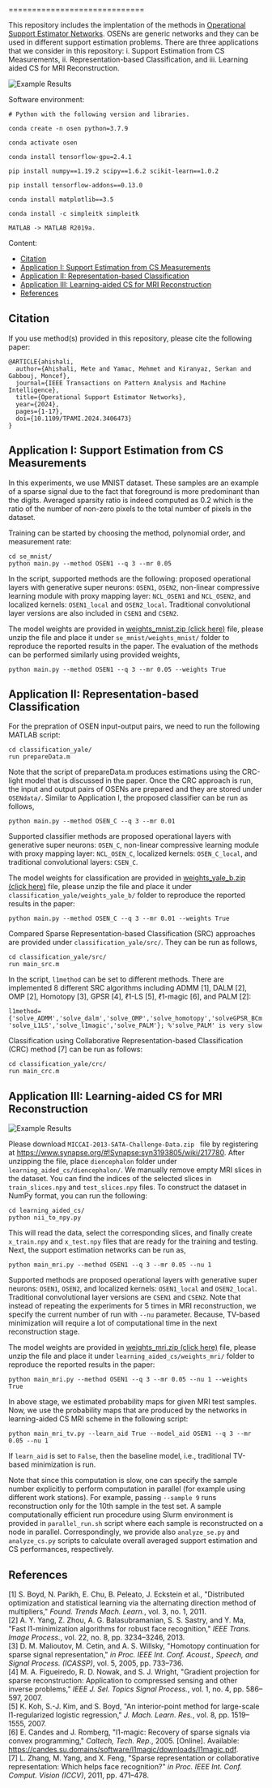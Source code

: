 =============================

This repository includes the implentation of the methods in [Operational Support Estimator Networks](https://ieeexplore.ieee.org/abstract/document/10542410). OSENs are generic networks and they can be used in different support estimation problems. There are three applications that we consider in this repository: i. Support Estimation from CS Measurements, ii. Representation-based Classification, and iii. Learning aided CS for MRI Reconstruction.

![Example Results](/images/osen_mnist.png)

Software environment:
```
# Python with the following version and libraries.

conda create -n osen python=3.7.9

conda activate osen

conda install tensorflow-gpu=2.4.1

pip install numpy==1.19.2 scipy==1.6.2 scikit-learn==1.0.2

pip install tensorflow-addons==0.13.0

conda install matplotlib==3.5

conda install -c simpleitk simpleitk
```
```
MATLAB -> MATLAB R2019a.
```

Content:
- [Citation](#citation)
- [Application I: Support Estimation from CS Measurements](#application-i-support-estimation-from-cs-measurements)
- [Application II: Representation-based Classification](#application-ii-representation-based-classification)
- [Application III: Learning-aided CS for MRI Reconstruction](#application-iii-learning-aided-cs-for-mri-reconstruction)
- [References](#references)

## Citation

If you use method(s) provided in this repository, please cite the following paper:

```
@ARTICLE{ahishali,
  author={Ahishali, Mete and Yamac, Mehmet and Kiranyaz, Serkan and Gabbouj, Moncef},
  journal={IEEE Transactions on Pattern Analysis and Machine Intelligence}, 
  title={Operational Support Estimator Networks}, 
  year={2024},
  pages={1-17},
  doi={10.1109/TPAMI.2024.3406473}
}
```

## Application I: Support Estimation from CS Measurements

In this experiments, we use MNIST dataset. These samples are an example of a sparse signal due to the fact that foreground is more predominant than the digits. Averaged sparsity ratio is indeed computed as 0.2 which is the ratio of the number of non-zero pixels to the total number of pixels in the dataset.

Training can be started by choosing the method, polynomial order, and measurement rate:

```
cd se_mnist/
python main.py --method OSEN1 --q 3 --mr 0.05
```

In the script, supported methods are the following: proposed operational layers with generative super neurons: ```OSEN1```, ```OSEN2```, non-linear compressive learning module with proxy mapping layer: ```NCL_OSEN1``` and ```NCL_OSEN2```, and localized kernels: ```OSEN1_local``` and ```OSEN2_local```. Traditional convolutional layer versions are also included in ```CSEN1``` and ```CSEN2```.

The model weights are provided in [weights_mnist.zip (click here)](https://drive.google.com/file/d/1xfaU8iPxWTP7vwzlj9lIGYRX4XM3c4i2/view?usp=sharing) file, please unzip the file and place it under ```se_mnist/weights_mnist/``` folder to reproduce the reported results in the paper. The evaluation of the methods can be performed similarly using provided weights,

```
python main.py --method OSEN1 --q 3 --mr 0.05 --weights True
```

## Application II: Representation-based Classification

For the prepration of OSEN input-output pairs, we need to run the following MATLAB script:

```
cd classification_yale/
run prepareData.m
```

Note that the script of prepareData.m produces estimations using the CRC-light model that is discussed in the paper. Once the CRC approach is run, the input and output pairs of OSENs are prepared and they are stored under ```OSENdata/```. Similar to Application I, the proposed classifier can be run as follows,

```
python main.py --method OSEN_C --q 3 --mr 0.01
```

Supported classifier methods are proposed operational layers with generative super neurons: ```OSEN_C```, non-linear compressive learning module with proxy mapping layer: ```NCL_OSEN_C```, localized kernels: ```OSEN_C_local```, and traditional convolutional layers: ```CSEN_C```.

The model weights for classification are provided in [weights_yale_b.zip (click here)](https://drive.google.com/file/d/1jc6nKwjUCMpdryzHPzG16VGVP5Z0Uy14/view?usp=sharing) file, please unzip the file and place it under ```classification_yale/weights_yale_b/``` folder to reproduce the reported results in the paper:

```
python main.py --method OSEN_C --q 3 --mr 0.01 --weights True
```

Compared Sparse Representation-based Classification (SRC) approaches are provided under ```classification_yale/src/```. They can be run as follows,

```
cd classification_yale/src/
run main_src.m
```
In the script, ```l1method``` can be set to different methods. There are implemented 8 different SRC algorithms including ADMM [1], DALM [2], OMP [2], Homotopy [3], GPSR [4], ℓ1-LS [5], ℓ1-magic [6], and PALM [2]:

```
l1method={'solve_ADMM','solve_dalm','solve_OMP','solve_homotopy','solveGPSR_BCm', 'solve_L1LS','solve_l1magic','solve_PALM'}; %'solve_PALM' is very slow
```

Classification using Collaborative Representation-based Classification (CRC) method [7] can be run as follows:
```
cd classification_yale/crc/
run main_crc.m
```

## Application III: Learning-aided CS for MRI Reconstruction

![Example Results](/images/mri_samples.png)

Please download  ```MICCAI-2013-SATA-Challenge-Data.zip ``` file by registering at https://www.synapse.org/#!Synapse:syn3193805/wiki/217780. After unzipping the file, place ```diencephalon``` folder under ```learning_aided_cs/diencephalon/```. We manually remove empty MRI slices in the dataset. You can find the indices of the selected slices in ```train_slices.npy``` and ```test_slices.npy``` files. To construct the dataset in NumPy format, you can run the following:

```
cd learning_aided_cs/
python nii_to_npy.py
```

This will read the data, select the corresponding slices, and finally create ```x_train.npy``` and ```x_test.npy``` files that are ready for the training and testing. Next, the support estimation networks can be run as,

```
python main_mri.py --method OSEN1 --q 3 --mr 0.05 --nu 1
```

Supported methods are proposed operational layers with generative super neurons: ```OSEN1```, ```OSEN2```, and localized kernels: ```OSEN1_local``` and ```OSEN2_local```. Traditional convolutional layer versions are ```CSEN1``` and ```CSEN2```. Note that instead of repeating the experiments for 5 times in MRI reconstruction, we specify the current number of run with ```--nu``` parameter. Because, TV-based minimization will require a lot of computational time in the next reconstruction stage.

The model weights are provided in [weights_mri.zip (click here)](https://drive.google.com/file/d/1EvBsWikpHHPHQuHg8ggB9VIoNmlSDedP/view?usp=sharing) file, please unzip the file and place it under ```learning_aided_cs/weights_mri/``` folder to reproduce the reported results in the paper:

```
python main_mri.py --method OSEN1 --q 3 --mr 0.05 --nu 1 --weights True
```

In above stage, we estimated probability maps for given MRI test samples. Now, we use the probability maps that are produced by the networks in learning-aided CS MRI scheme in the following script:

```
python main_mri_tv.py --learn_aid True --model_aid OSEN1 --q 3 --mr 0.05 --nu 1
```

If ```learn_aid``` is set to ```False```, then the baseline model, i.e., traditional TV-based minimization is run.

Note that since this computation is slow, one can specify the sample number explicitly to perform computation in parallel (for example using different work stations). For example, passing ```--sample 9``` runs reconstruction only for the 10th sample in the test set. A sample computationally efficient run procedure using Slurm environment is provided in ```parallel_run.sh``` script where each sample is reconstructed on a node in parallel. Correspondingly, we provide also ```analyze_se.py``` and ```analyze_cs.py``` scripts to calculate overall averaged support estimation and CS performances, respectively.


## References
[1] S. Boyd, N. Parikh, E. Chu, B. Peleato, J. Eckstein et al., "Distributed optimization and statistical learning via the alternating direction method of multipliers," *Found. Trends Mach. Learn.*, vol. 3, no. 1, 2011. \
[2] A. Y. Yang, Z. Zhou, A. G. Balasubramanian, S. S. Sastry, and Y. Ma, "Fast l1-minimization algorithms for robust face recognition," *IEEE Trans. Image Process.*, vol. 22, no. 8, pp. 3234–3246, 2013. \
[3] D. M. Malioutov, M. Cetin, and A. S. Willsky, "Homotopy continuation for sparse signal representation," *in Proc. IEEE Int. Conf. Acoust., Speech, and Signal Process. (ICASSP)*, vol. 5, 2005, pp. 733–736. \
[4] M. A. Figueiredo, R. D. Nowak, and S. J. Wright, "Gradient projection for sparse reconstruction: Application to compressed sensing and other inverse problems," *IEEE J. Sel. Topics Signal Process.*, vol. 1, no. 4, pp. 586–597, 2007. \
[5] K. Koh, S.-J. Kim, and S. Boyd, "An interior-point method for large-scale l1-regularized logistic regression," *J. Mach. Learn. Res.*, vol. 8, pp. 1519–1555, 2007. \
[6] E. Candes and J. Romberg, "l1-magic: Recovery of sparse signals via convex programming," *Caltech, Tech. Rep.*, 2005. [Online]. Available: https://candes.su.domains/software/l1magic/downloads/l1magic.pdf. \
[7] L. Zhang, M. Yang, and X. Feng, "Sparse representation or collaborative representation: Which helps face recognition?" *in Proc. IEEE Int. Conf. Comput. Vision (ICCV)*, 2011, pp. 471–478.
